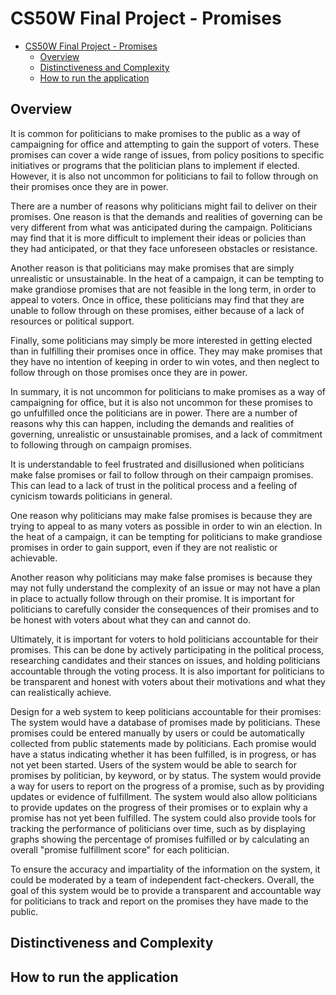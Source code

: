 # CS50W Final Project - Promises

- [CS50W Final Project - Promises](#cs50w-final-project---promises)
  - [Overview](#overview)
  - [Distinctiveness and Complexity](#distinctiveness-and-complexity)
  - [How to run the application](#how-to-run-the-application)


## Overview
It is common for politicians to make promises to the public as a way of campaigning for office and attempting to gain the support of voters. These promises can cover a wide range of issues, from policy positions to specific initiatives or programs that the politician plans to implement if elected. However, it is also not uncommon for politicians to fail to follow through on their promises once they are in power.

There are a number of reasons why politicians might fail to deliver on their promises. One reason is that the demands and realities of governing can be very different from what was anticipated during the campaign. Politicians may find that it is more difficult to implement their ideas or policies than they had anticipated, or that they face unforeseen obstacles or resistance.

Another reason is that politicians may make promises that are simply unrealistic or unsustainable. In the heat of a campaign, it can be tempting to make grandiose promises that are not feasible in the long term, in order to appeal to voters. Once in office, these politicians may find that they are unable to follow through on these promises, either because of a lack of resources or political support.

Finally, some politicians may simply be more interested in getting elected than in fulfilling their promises once in office. They may make promises that they have no intention of keeping in order to win votes, and then neglect to follow through on those promises once they are in power.

In summary, it is not uncommon for politicians to make promises as a way of campaigning for office, but it is also not uncommon for these promises to go unfulfilled once the politicians are in power. There are a number of reasons why this can happen, including the demands and realities of governing, unrealistic or unsustainable promises, and a lack of commitment to following through on campaign promises.

It is understandable to feel frustrated and disillusioned when politicians make false promises or fail to follow through on their campaign promises. This can lead to a lack of trust in the political process and a feeling of cynicism towards politicians in general.

One reason why politicians may make false promises is because they are trying to appeal to as many voters as possible in order to win an election. In the heat of a campaign, it can be tempting for politicians to make grandiose promises in order to gain support, even if they are not realistic or achievable.

Another reason why politicians may make false promises is because they may not fully understand the complexity of an issue or may not have a plan in place to actually follow through on their promise. It is important for politicians to carefully consider the consequences of their promises and to be honest with voters about what they can and cannot do.

Ultimately, it is important for voters to hold politicians accountable for their promises. This can be done by actively participating in the political process, researching candidates and their stances on issues, and holding politicians accountable through the voting process. It is also important for politicians to be transparent and honest with voters about their motivations and what they can realistically achieve.

Design for a web system to keep politicians accountable for their promises:
The system would have a database of promises made by politicians. These promises could be entered manually by users or could be automatically collected from public statements made by politicians.
Each promise would have a status indicating whether it has been fulfilled, is in progress, or has not yet been started.
Users of the system would be able to search for promises by politician, by keyword, or by status.
The system would provide a way for users to report on the progress of a promise, such as by providing updates or evidence of fulfillment.
The system would also allow politicians to provide updates on the progress of their promises or to explain why a promise has not yet been fulfilled.
The system could also provide tools for tracking the performance of politicians over time, such as by displaying graphs showing the percentage of promises fulfilled or by calculating an overall "promise fulfillment score" for each politician.

To ensure the accuracy and impartiality of the information on the system, it could be moderated by a team of independent fact-checkers.
Overall, the goal of this system would be to provide a transparent and accountable way for politicians to track and report on the promises they have made to the public.

## Distinctiveness and Complexity

## How to run the application


